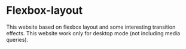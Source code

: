 # Flexbox-layout
This website based on flexbox layout and some interesting transition effects. This website work only for desktop mode (not including media queries).
